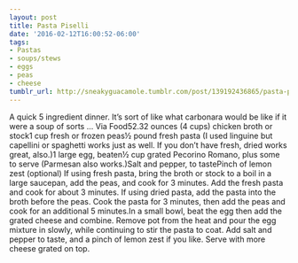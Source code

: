 ```yaml
---
layout: post
title: Pasta Piselli
date: '2016-02-12T16:00:52-06:00'
tags:
- Pastas
- soups/stews
- eggs
- peas
- cheese
tumblr_url: http://sneakyguacamole.tumblr.com/post/139192436865/pasta-piselli
---
```

A quick 5 ingredient dinner. It’s sort of like what carbonara would be like if it were a soup of sorts … Via Food52.32 ounces (4 cups) chicken broth or stock1 cup fresh or frozen peas½ pound fresh pasta (I used linguine but capellini or spaghetti works just as well. If you don’t have fresh, dried works great, also.)1 large egg, beaten½ cup grated Pecorino Romano, plus some to serve (Parmesan also works.)Salt and pepper, to tastePinch of lemon zest (optional) If using fresh pasta, bring the broth or stock to a boil in a large saucepan, add the peas, and cook for 3 minutes. Add the fresh pasta and cook for about 3 minutes. If using dried pasta, add the pasta into the broth before the peas. Cook the pasta for 3 minutes, then add the peas and cook for an additional 5 minutes.In a small bowl, beat the egg then add the grated cheese and combine. Remove pot from the heat and pour the egg mixture in slowly, while continuing to stir the pasta to coat. Add salt and pepper to taste, and a pinch of lemon zest if you like. Serve with more cheese grated on top.
